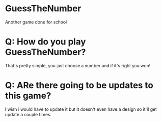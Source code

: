 # GuessTheNumber
Another game done for school
# Q: How do you play GuessTheNumber?
That's pretty simple, you just choose a number and if it's right you won!
# Q: ARe there going to be updates to this game?
I wish i would have to update it but it doesn't even have a design so it'll get update a couple times.
